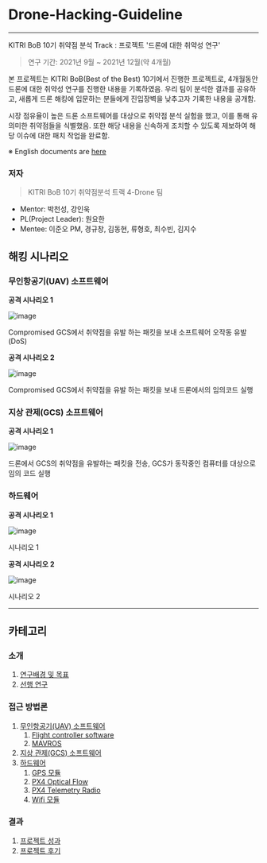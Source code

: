 # Drone-Hacking-Guideline

- - -

KITRI BoB 10기 취약점 분석 Track : 프로젝트 '드론에 대한 취약성 연구'

> 연구 기간: 2021년 9월 ~ 2021년 12월(약 4개월)

본 프로젝트는 KITRI BoB(Best of the Best) 10기에서 진행한 프로젝트로, 4개월동안 드론에 대한 취약성 연구를 진행한 내용을 기록하였음.
우리 팀이 분석한 결과를 공유하고, 새롭게 드론 해킹에 입문하는 분들에게 진입장벽을 낮추고자 기록한 내용을 공개함.

시장 점유율이 높은 드론 소프트웨어를 대상으로 취약점 분석 실험을 했고, 이를 통해 유의미한 취약점들을 식별했음.
또한 해당 내용을 신속하게 조치할 수 있도록 제보하여 해당 이슈에 대한 패치 작업을 완료함.


※ English documents are [here](https://github.com/estrogenic/bob-4-drone/blob/master/Github-Flavored%20Markdown.md)


### 저자

> KITRI BoB 10기 취약점분석 트랙 4-Drone 팀

- Mentor: 박천성, 강인욱
- PL(Project Leader): 원요한
- Mentee: 이준오 PM, 경규창, 김동현, 류형호, 최수빈, 김지수


## 해킹 시나리오

### 무인항공기(UAV) 소프트웨어

**공격 시나리오 1**

![image](https://user-images.githubusercontent.com/45416961/144990949-c6cbdc5c-b2bf-491b-816d-0f4bad78e7d5.png)

Compromised GCS에서 취약점을 유발 하는 패킷을 보내 소프트웨어 오작동 유발(DoS)

**공격 시나리오 2**

![image](https://user-images.githubusercontent.com/45416961/144990949-c6cbdc5c-b2bf-491b-816d-0f4bad78e7d5.png)

Compromised GCS에서 취약점을 유발 하는 패킷을 보내 드론에서의 임의코드 실행


### 지상 관제(GCS) 소프트웨어

**공격 시나리오 1**

![image](https://user-images.githubusercontent.com/45416961/144990949-c6cbdc5c-b2bf-491b-816d-0f4bad78e7d5.png)

드론에서 GCS의 취약점을 유발하는 패킷을 전송, GCS가 동작중인 컴퓨터를 대상으로 임의 코드 실행


### 하드웨어

**공격 시나리오 1**

![image](https://user-images.githubusercontent.com/45416961/144990949-c6cbdc5c-b2bf-491b-816d-0f4bad78e7d5.png)

시나리오 1

**공격 시나리오 2**

![image](https://user-images.githubusercontent.com/45416961/144990949-c6cbdc5c-b2bf-491b-816d-0f4bad78e7d5.png)

시나리오 2

---

## 카테고리 <!-- omit in toc -->

### 소개 <!-- omit in toc -->
   1. [연구배경 및 목표](/1-intro/about-drone-research.md)
   2. [선행 연구](/1-intro/related-work.md)

### 접근 방법론 <!-- omit in toc -->
   1. [무인항공기(UAV) 소프트웨어](/2-body/1_software-uav.md)
      1. [Flight controller software](/2-body/1_software-uav.md/#1-fcsflight-controller-software)
      2. [MAVROS](/2-body/1_software-uav.md#2-mavros)
   2. [지상 관제(GCS) 소프트웨어](/2-body/2_software-gcs.md/)
   3. [하드웨어](/2-body/3_hardware.md)
       1. [GPS 모듈](/2-body/3_hardware.md/#1-gps-모듈)
       2. [PX4 Optical Flow](/2-body/3_hardware.md/#2-px4-optical-flow)
       3. [PX4 Telemetry Radio](/2-body/3_hardware.md/#3-px4-telemetry-radio)
       4. [Wifi 모듈](/2-body/3_hardware.md/#4-wifi-모듈)

### 결과 <!-- omit in toc -->
   1. [프로젝트 성과](/3-conclusion/result.md)
   2. [프로젝트 후기](/3-conclusion/conclusion.md)
